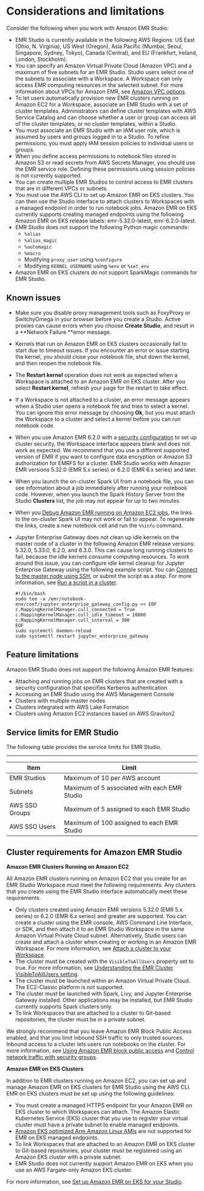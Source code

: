 # Considerations and limitations<a name="emr-studio-considerations"></a>

Consider the following when you work with Amazon EMR Studio:
+ EMR Studio is currently available in the following AWS Regions: US East \(Ohio, N\. Virginia\), US West \(Oregon\), Asia Pacific \(Mumbai, Seoul, Singapore, Sydney, Tokyo\), Canada \(Central\), and EU \(Frankfurt, Ireland, London, Stockholm\)\. 
+ You can specify an Amazon Virtual Private Cloud \(Amazon VPC\) and a maximum of five subnets for an EMR Studio\. Studio users select one of the subnets to associate with a Workspace\. A Workspace can only access EMR computing resources in the selected subnet\. For more information about VPCs for Amazon EMR, see [Amazon VPC options](emr-clusters-in-a-vpc.md)\.
+ To let users automatically provision new EMR clusters running on Amazon EC2 for a Workspace, associate an EMR Studio with a set of cluster templates\. Administrators can define cluster templates with AWS Service Catalog and can choose whether a user or group can access all of the cluster templates, or no cluster templates, within a Studio\.
+ You must associate an EMR Studio with an IAM user role, which is assumed by users and groups logged in to a Studio\. To refine permissions, you must apply IAM session policies to individual users or groups\.
+ When you define access permissions to notebook files stored in Amazon S3 or read secrets from AWS Secrets Manager, you should use the EMR service role\. Defining these permissions using session policies is not currently supported\.
+ You can create multiple EMR Studios to control access to EMR clusters that are in different VPCs or subnets\.
+ You must use the AWS CLI to set up Amazon EMR on EKS clusters\. You can then use the Studio interface to attach clusters to Workspaces with a managed endpoint in order to run notebook jobs\. Amazon EMR on EKS currently supports creating managed endpoints using the following Amazon EMR on EKS release labels: emr\-5\.32\.0\-latest, emr\-6\.2\.0\-latest\.
+ EMR Studio does not support the following Python magic commands:
  + `%alias`
  + `%alias_magic`
  + `%automagic`
  + `%macro`
  + Modifying `proxy_user` using `%configure`
  + Modifying `KERNEL_USERNAME` using `%env` or `%set_env`
+ Amazon EMR on EKS clusters do not support SparkMagic commands for EMR Studio\.

## Known issues<a name="emr-studio-known-issues"></a>
+ Make sure you disable proxy management tools such as FoxyProxy or SwitchyOmega in your browser before you create a Studio\. Active proxies can cause errors when you choose **Create Studio**, and result in a **Network Failure **error message\.
+ Kernels that run on Amazon EMR on EKS clusters occasionally fail to start due to timeout issues\. If you encounter an error or issue starting the kernel, you should close your notebook file, shut down the kernel, and then reopen the notebook file\.
+ The **Restart kernel** operation does not work as expected when a Workspace is attached to an Amazon EMR on EKS cluster\. After you select **Restart kernel**, refresh your page for the restart to take effect\.
+ If a Workspace is not attached to a cluster, an error message appears when a Studio user opens a notebook file and tries to select a kernel\. You can ignore this error message by choosing **Ok**, but you must attach the Workspace to a cluster and select a kernel before you can run notebook code\.
+ When you use Amazon EMR 6\.2\.0 with a [security configuration](https://docs.aws.amazon.com/emr/latest/ManagementGuide/emr-security-configurations.html) to set up cluster security, the Workspace interface appears blank and does not work as expected\. We recommend that you use a different supported version of EMR if you want to configure data encryption or Amazon S3 authorization for EMRFS for a cluster\. EMR Studio works with Amazon EMR versions 5\.32\.0 \(EMR 5\.x series\) or 6\.2\.0 \(EMR 6\.x series\) and later\.
+ When you launch the on\-cluster Spark UI from a notebook file, you can see information about a job immediately after running your notebook code\. However, when you launch the Spark History Server from the Studio **Clusters** list, the job may not appear for up to two minutes\.
+ When you [Debug Amazon EMR running on Amazon EC2 jobs](emr-studio-debug.md#emr-studio-debug-ec2), the links to the on\-cluster Spark UI may not work or fail to appear\. To regenerate the links, create a new notebook cell and run the `%%info` command\.
+ Jupyter Enterprise Gateway does not clean up idle kernels on the master node of a cluster in the following Amazon EMR release versions: 5\.32\.0, 5\.33\.0, 6\.2\.0, and 6\.3\.0\. This can cause long running clusters to fail, because the idle kernels consume computing resources\. To work around this issue, you can configure idle kernel cleanup for Jupyter Enterprise Gateway using the following example script\. You can [Connect to the master node using SSH](emr-connect-master-node-ssh.md), or submit the script as a step\. For more information, see [Run a script in a cluster](https://docs.aws.amazon.com/emr/latest/ReleaseGuide/emr-hadoop-script.html)\.

  ```
  #!/bin/bash
  sudo tee -a /emr/notebook-env/conf/jupyter_enterprise_gateway_config.py << EOF
  c.MappingKernelManager.cull_connected = True
  c.MappingKernelManager.cull_idle_timeout = 10800
  c.MappingKernelManager.cull_interval = 300
  EOF
  sudo systemctl daemon-reload
  sudo systemctl restart jupyter_enterprise_gateway
  ```

## Feature limitations<a name="emr-studio-limitations"></a>

Amazon EMR Studio does not support the following Amazon EMR features:
+ Attaching and running jobs on EMR clusters that are created with a security configuration that specifies Kerberos authentication
+ Accessing an EMR Studio using the AWS Management Console
+ Clusters with multiple master nodes
+ Clusters integrated with AWS Lake Formation
+ Clusters using Amazon EC2 instances based on AWS Graviton2

## Service limits for EMR Studio<a name="emr-studio-default-limits"></a>

The following table provides the service limits for EMR Studio\.


****  

| Item | Limit | 
| --- | --- | 
| EMR Studios | Maximum of 10 per AWS account | 
| Subnets | Maximum of 5 associated with each EMR Studio | 
| AWS SSO Groups | Maximum of 5 assigned to each EMR Studio | 
| AWS SSO Users | Maximum of 100 assigned to each EMR Studio | 

## Cluster requirements for Amazon EMR Studio<a name="emr-studio-cluster-requirements"></a>

**Amazon EMR Clusters Running on Amazon EC2**

All Amazon EMR clusters running on Amazon EC2 that you create for an EMR Studio Workspace must meet the following requirements\. Any clusters that you create using the EMR Studio interface automatically meet these requirements\.
+ Only clusters created using Amazon EMR versions 5\.32\.0 \(EMR 5\.x series\) or 6\.2\.0 \(EMR 6\.x series\) and greater are supported\. You can create a cluster using the EMR console, AWS Command Line Interface, or SDK, and then attach it to an EMR Studio Workspace in the same Amazon Virtual Private Cloud subnet\. Alternatively, Studio users can create and attach a cluster when creating or working in an Amazon EMR Workspace\. For more information, see [Attach a cluster to your Workspace](emr-studio-create-use-clusters.md)\.
+ The cluster must be created with the `VisibleToAllUsers` property set to true\. For more information, see [Understanding the EMR Cluster VisibleToAllUsers setting](security_iam_emr-with-iam.md#security_set_visible_to_all_users)\.
+ The cluster must be launched within an Amazon Virtual Private Cloud\. The EC2\-Classic platform is not supported\.
+ The cluster must be launched with Spark, Livy, and Jupyter Enterprise Gateway installed\. Other applications may be installed, but EMR Studio currently supports Spark clusters only\. 
+ To link Workspaces that are attached to a cluster to Git\-based repositories, the cluster must be in a private subnet\.

We strongly recommend that you leave Amazon EMR Block Public Access enabled, and that you limit inbound SSH traffic to only trusted sources\. Inbound access to a cluster lets users run notebooks on the cluster\. For more information, see [Using Amazon EMR block public access](emr-block-public-access.md) and [Control network traffic with security groups](emr-security-groups.md)\.

**Amazon EMR on EKS Clusters**

In addition to EMR clusters running on Amazon EC2, you can set up and manage Amazon EMR on EKS clusters for EMR Studio using the AWS CLI\. EMR on EKS clusters must be set up using the following guidelines:
+ You must create a managed HTTPS endpoint for your Amazon EMR on EKS cluster to which Workspaces can attach\. The Amazon Elastic Kubernetes Service \(EKS\) cluster that you use to register your virtual cluster must have a private subnet to enable managed endpoints\.
+ [Amazon EKS optimized Arm Amazon Linux AMIs](https://docs.aws.amazon.com/eks/latest/userguide/eks-optimized-ami.html#arm-ami) are not supported for EMR on EKS managed endpoints\.
+ To link Workspaces that are attached to an Amazon EMR on EKS cluster to Git\-based repositories, your cluster must be registered using an Amazon EKS cluster with a private subnet\.
+ EMR Studio does not currently support Amazon EMR on EKS when you use an AWS Fargate\-only Amazon EKS cluster\.

For more information, see [Set up Amazon EMR on EKS for your Studio](emr-studio-create-eks-cluster.md)\.